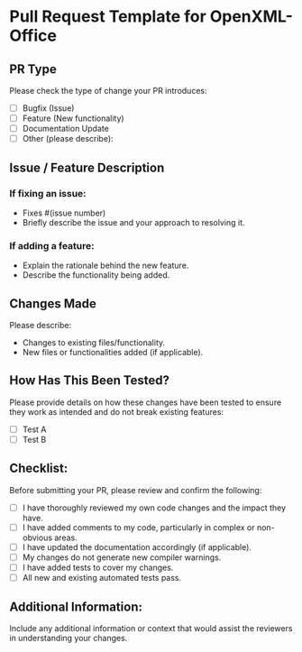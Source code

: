 # Pull Request Template for OpenXML-Office

## PR Type

Please check the type of change your PR introduces:
- [ ] Bugfix (Issue)
- [ ] Feature (New functionality)
- [ ] Documentation Update
- [ ] Other (please describe):

## Issue / Feature Description

### If fixing an issue:
- Fixes #(issue number)
- Briefly describe the issue and your approach to resolving it.

### If adding a feature:
- Explain the rationale behind the new feature.
- Describe the functionality being added.

## Changes Made

Please describe:
- Changes to existing files/functionality.
- New files or functionalities added (if applicable).

## How Has This Been Tested?

Please provide details on how these changes have been tested to ensure they work as intended and do not break existing features:
- [ ] Test A
- [ ] Test B

## Checklist:

Before submitting your PR, please review and confirm the following:

- [ ] I have thoroughly reviewed my own code changes and the impact they have.
- [ ] I have added comments to my code, particularly in complex or non-obvious areas.
- [ ] I have updated the documentation accordingly (if applicable).
- [ ] My changes do not generate new compiler warnings.
- [ ] I have added tests to cover my changes.
- [ ] All new and existing automated tests pass.

## Additional Information:

Include any additional information or context that would assist the reviewers in understanding your changes.
